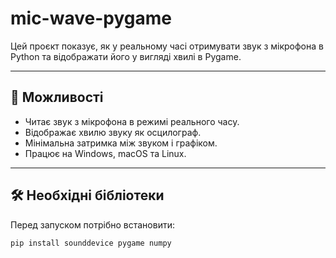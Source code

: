 # mic-wave-pygame

Цей проєкт показує, як у реальному часі отримувати звук з мікрофона в Python та відображати його у вигляді хвилі в Pygame.

---

## 📌 Можливості
- Читає звук з мікрофона в режимі реального часу.
- Відображає хвилю звуку як осцилограф.
- Мінімальна затримка між звуком і графіком.
- Працює на Windows, macOS та Linux.

---

## 🛠 Необхідні бібліотеки
Перед запуском потрібно встановити:
```bash
pip install sounddevice pygame numpy
```
